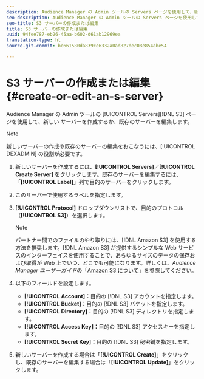 ```yaml
---
description: Audience Manager の Admin ツールの Servers ページを使用して、新しい S3 サーバーを作成するか、既存のサーバーを編集します。
seo-description: Audience Manager の Admin ツールの Servers ページを使用して、新しい S3 サーバーを作成するか、既存のサーバーを編集します。
seo-title: S3 サーバーの作成または編集
title: S3 サーバーの作成または編集
uuid: 94fee787-eb26-45aa-b602-d61ab12969ea
translation-type: ht
source-git-commit: be661580da839ce6332a0ad827dec08e854abe54

---
```



# S3 サーバーの作成または編集 {#create-or-edit-an-s-server}

Audience Manager の Admin ツールの [!UICONTROL Servers][!DNL S3] ページを使用して、新しい サーバーを作成するか、既存のサーバーを編集します。

>[!NOTE]
>
>新しいサーバーの作成や既存のサーバーの編集をおこなうには、[!UICONTROL DEXADMIN] の役割が必要です。

1. 新しいサーバーを作成するには、**[!UICONTROL Servers]**／**[!UICONTROL Create Server]** をクリックします。既存のサーバーを編集するには、「**[!UICONTROL Label]**」列で目的のサーバーをクリックします。
1. このサーバーで使用するラベルを指定します。
1. **[!UICONTROL Protocol]** ドロップダウンリストで、目的のプロトコル（**[!UICONTROL S3]**）を選択します。

   >[!NOTE]
   >
   >パートナー間でのファイルのやり取りには、[!DNL Amazon S3] を使用する方法を推奨します。[!DNL Amazon S3] が提供するシンプルな Web サービスのインターフェイスを使用することで、あらゆるサイズのデータの保存および取得が Web 上でいつ、どこでも可能になります。詳しくは、*Audience Manager ユーザーガイド*&#x200B;の「[Amazon S3 について](https://docs.adobe.com/content/help/ja-JP/audience-manager/user-guide/reference/amazon-s3.html)」を参照してください。

1. 以下のフィールドを設定します。

   * **[!UICONTROL Account]：**&#x200B;目的の [!DNL S3] アカウントを指定します。
   * **[!UICONTROL Bucket]：**&#x200B;目的の [!DNL S3] バケットを指定します。
   * **[!UICONTROL Directory]：**&#x200B;目的の [!DNL S3] ディレクトリを指定します。
   * **[!UICONTROL Access Key]：**&#x200B;目的の [!DNL S3] アクセスキーを指定します。
   * **[!UICONTROL Secret Key]：**&#x200B;目的の [!DNL S3] 秘密鍵を指定します。

1. 新しいサーバーを作成する場合は「**[!UICONTROL Create]**」をクリックし、既存のサーバーを編集する場合は「**[!UICONTROL Update]**」をクリックします。